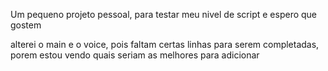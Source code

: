 Um pequeno projeto pessoal, para testar meu nivel de script e espero que gostem


alterei o main e o voice, pois faltam certas linhas para serem completadas, porem estou vendo quais seriam as melhores para adicionar 
